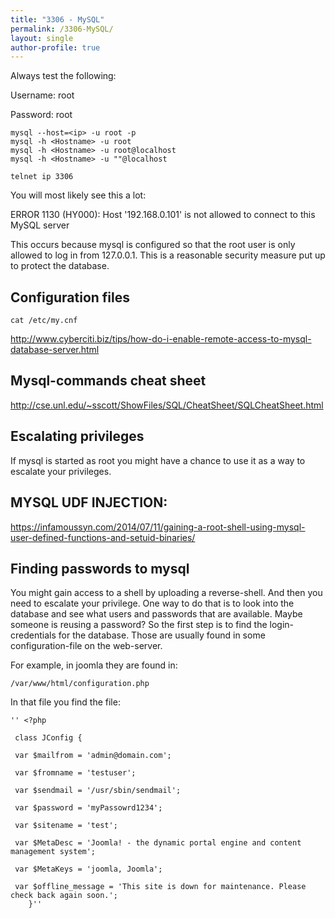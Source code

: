 ```yaml
---
title: "3306 - MySQL"
permalink: /3306-MySQL/
layout: single
author-profile: true
---
```

Always test the following:

Username: root

Password: root
```
mysql --host=<ip> -u root -p
mysql -h <Hostname> -u root
mysql -h <Hostname> -u root@localhost
mysql -h <Hostname> -u ""@localhost

telnet ip 3306
```
You will most likely see this a lot:

ERROR 1130 (HY000): Host '192.168.0.101' is not allowed to connect to this MySQL server

This occurs because mysql is configured so that the root user is only allowed to log in from 127.0.0.1. This is a reasonable security measure put up to protect the database.

## Configuration files
```
cat /etc/my.cnf
```
http://www.cyberciti.biz/tips/how-do-i-enable-remote-access-to-mysql-database-server.html

## Mysql-commands cheat sheet
  
http://cse.unl.edu/~sscott/ShowFiles/SQL/CheatSheet/SQLCheatSheet.html

## Escalating privileges

If mysql is started as root you might have a chance to use it as a way to escalate your privileges.

## MYSQL UDF INJECTION:

https://infamoussyn.com/2014/07/11/gaining-a-root-shell-using-mysql-user-defined-functions-and-setuid-binaries/

## Finding passwords to mysql

You might gain access to a shell by uploading a reverse-shell. And then you need to escalate your privilege. One way to do that is to look into the database and see what users and passwords that are available. Maybe someone is reusing a password?
So the first step is to find the login-credentials for the database. Those are usually found in some configuration-file on the web-server. 
  
For example, in joomla they are found in:
```
/var/www/html/configuration.php
```
In that file you find the file:
```
'' <?php

 class JConfig {
   
 var $mailfrom = 'admin@domain.com';
    
 var $fromname = 'testuser';
    
 var $sendmail = '/usr/sbin/sendmail';
    
 var $password = 'myPassowrd1234';
    
 var $sitename = 'test';
    
 var $MetaDesc = 'Joomla! - the dynamic portal engine and content management system';
    
 var $MetaKeys = 'joomla, Joomla';
    
 var $offline_message = 'This site is down for maintenance. Please check back again soon.';
    }''
```
